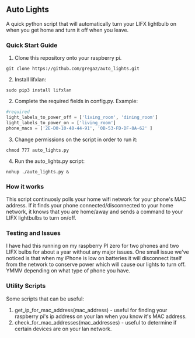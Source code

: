 ## Auto Lights ##
A quick python script that will automatically turn your LIFX lightbulb on when you get home and turn it off when you leave.

### Quick Start Guide ###
1. Clone this repository onto your raspberry pi.
```
git clone https://github.com/gregaz/auto_lights.git
```

2. Install lifxlan:
```
sudo pip3 install lifxlan
```

2. Complete the required fields in config.py. Example:
```python
#required
light_labels_to_power_off = ['living_room', 'dining_room']
light_labels_to_power_on = ['living_room']
phone_macs = ['2E-D0-10-48-44-91', '0B-53-FD-DF-8A-62' ]
```

3. Change permissions on the script in order to run it:
```
chmod 777 auto_lights.py
```

4. Run the auto_lights.py script:
```
nohup ./auto_lights.py &
```

### How it works ###
This script continuosly polls your home wifi network for your phone's MAC address. If it finds your phone connected/disconnected to your home network, it knows that you are home/away and sends a command to your LIFX lightbulbs to turn on/off.

### Testing and Issues ###
I have had this running on my raspberry PI zero for two phones and two LIFX bulbs for about a year without any major issues. One small issue we've noticed is that when my iPhone is low on batteries it will disconnect itself from the network to conserve power which will cause our lights to turn off. YMMV depending on what type of phone you have.

### Utility Scripts ###
Some scripts that can be useful:
1. get_ip_for_mac_address(mac_address) - useful for finding your raspberry pi's ip address on your lan when you know it's MAC address.
2. check_for_mac_addresses(mac_addresses) - useful to determine if certain devices are on your lan network.